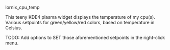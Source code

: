 lornix_cpu_temp

This teeny KDE4 plasma widget displays the temperature of my cpu(s).  Various
setpoints for green/yellow/red colors, based on temperature in Celsius.

TODO: Add options to SET those aforementioned setpoints in the right-click menu.

